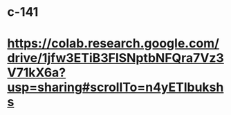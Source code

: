 # c-141
# https://colab.research.google.com/drive/1jfw3ETiB3FlSNptbNFQra7Vz3V71kX6a?usp=sharing#scrollTo=n4yETlbukshs
